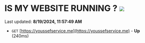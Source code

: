 # IS MY WEBSITE RUNNING ? [![](https://img.shields.io/static/v1?label=Sponsor&message=%E2%9D%A4&logo=GitHub&color=%23fe8e86)](https://github.com/sponsors/Youssef-Lehmam)

Last updated: **8/19/2024, 11:57:49 AM**

- `GET` [https://youssefservice.me](https://youssefservice.me) - **Up** (240ms)
